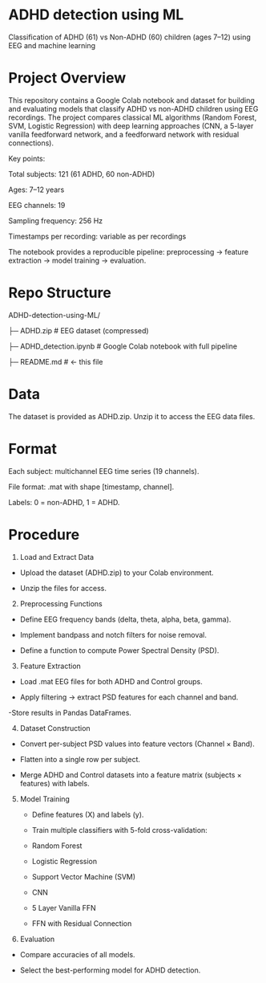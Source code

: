 # ADHD detection using ML 
Classification of ADHD (61) vs Non-ADHD (60) children (ages 7–12) using EEG and machine learning

# Project Overview
This repository contains a Google Colab notebook and dataset for building and evaluating models that classify ADHD vs non-ADHD children using EEG recordings. The project compares classical ML algorithms (Random Forest, SVM, Logistic Regression) with deep learning approaches (CNN, a 5-layer vanilla feedforward network, and a feedforward network with residual connections).

Key points:

Total subjects: 121 (61 ADHD, 60 non-ADHD)

Ages: 7–12 years

EEG channels: 19

Sampling frequency: 256 Hz

Timestamps per recording: variable as per recordings

The notebook provides a reproducible pipeline: preprocessing → feature extraction → model training → evaluation.

# Repo Structure

ADHD-detection-using-ML/

├─ ADHD.zip # EEG dataset (compressed)

├─ ADHD_detection.ipynb # Google Colab notebook with full pipeline

├─ README.md # ← this file

# Data

The dataset is provided as ADHD.zip. Unzip it to access the EEG data files.

# Format

Each subject: multichannel EEG time series (19 channels).

File format: .mat with shape [timestamp, channel].

Labels: 0 = non-ADHD, 1 = ADHD.

# Procedure

1. Load and Extract Data

  - Upload the dataset (ADHD.zip) to your Colab environment.

  - Unzip the files for access.

2. Preprocessing Functions

  - Define EEG frequency bands (delta, theta, alpha, beta, gamma).

  - Implement bandpass and notch filters for noise removal.

  - Define a function to compute Power Spectral Density (PSD).

3. Feature Extraction

  - Load .mat EEG files for both ADHD and Control groups.

  - Apply filtering → extract PSD features for each channel and band.

   -Store results in Pandas DataFrames.

4. Dataset Construction

  - Convert per-subject PSD values into feature vectors (Channel × Band).

  - Flatten into a single row per subject.

  - Merge ADHD and Control datasets into a feature matrix (subjects × features) with labels.

5. Model Training

   - Define features (X) and labels (y).

   - Train multiple classifiers with 5-fold cross-validation:

   - Random Forest

   - Logistic Regression

   - Support Vector Machine (SVM)

   - CNN

   - 5 Layer Vanilla FFN

   - FFN with Residual Connection

6. Evaluation

  - Compare accuracies of all models.

  - Select the best-performing model for ADHD detection.
